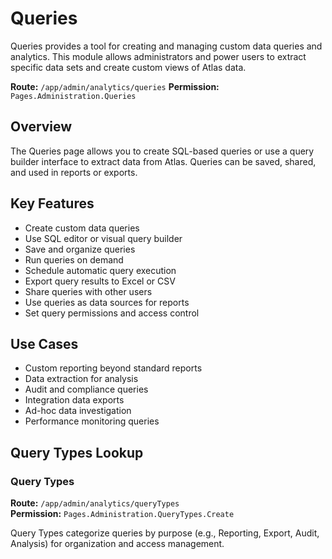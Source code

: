 # Queries

Queries provides a tool for creating and managing custom data queries and analytics. This module allows administrators and power users to extract specific data sets and create custom views of Atlas data.

**Route:** `/app/admin/analytics/queries`
**Permission:** `Pages.Administration.Queries`

## Overview

The Queries page allows you to create SQL-based queries or use a query builder interface to extract data from Atlas. Queries can be saved, shared, and used in reports or exports.

## Key Features

* Create custom data queries
* Use SQL editor or visual query builder
* Save and organize queries
* Run queries on demand
* Schedule automatic query execution
* Export query results to Excel or CSV
* Share queries with other users
* Use queries as data sources for reports
* Set query permissions and access control

## Use Cases

* Custom reporting beyond standard reports
* Data extraction for analysis
* Audit and compliance queries
* Integration data exports
* Ad-hoc data investigation
* Performance monitoring queries

## Query Types Lookup

### Query Types
**Route:** `/app/admin/analytics/queryTypes`  
**Permission:** `Pages.Administration.QueryTypes.Create`

Query Types categorize queries by purpose (e.g., Reporting, Export, Audit, Analysis) for organization and access management.

